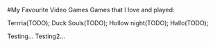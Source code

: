 #My Favourite Video Games
Games that I love and played:

Terrria(TODO);    Duck Souls(TODO);    Hollow night(TODO);    Hallo(TODO);

Testing...
Testing2...